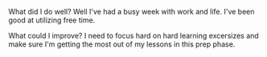 What did I do well?
Well I've had a busy week with work and life. I've been good at utilizing free time.

What could I improve?
I need to focus hard on hard learning excersizes and make sure I'm getting the most out of my lessons in this prep phase. 
